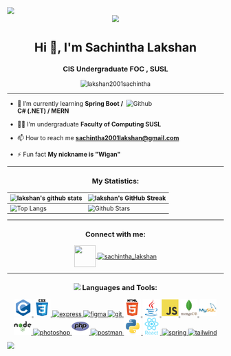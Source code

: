 <img src="https://user-images.githubusercontent.com/73097560/115834477-dbab4500-a447-11eb-908a-139a6edaec5c.gif">


<div align = "center"><img src = "https://github.com/7oSkaaa/7oSkaaa/blob/main/Images/about_me.gif?raw=true" width = 100px></div>

<h1 align="center">Hi 👋, I'm Sachintha Lakshan</h1>
<h3 align="center">CIS Undergraduate FOC , SUSL</h3>

<p align="center"> <img src="https://komarev.com/ghpvc/?username=lakshan2001sachintha&label=Profile%20views&color=0e75b6&style=flat" alt="lakshan2001sachintha" /> </p>

---


<img width="45%" align="right" alt="Github" src="https://raw.githubusercontent.com/onimur/.github/master/.resources/git-header.svg" />

- 🌱 I’m currently learning **Spring Boot / C# (.NET) / MERN**

- 👨‍🎓 I’m undergraduate **Faculty of Computing SUSL**

- 📫 How to reach me **sachintha2001lakshan@gmail.com**

- ⚡ Fun fact **My nickname is "Wigan"**


---

<h3 align="center">My Statistics:</h3>

| ![lakshan's github stats](https://github-readme-stats.vercel.app/api?username=lakshan2001sachintha&show_icons=true&theme=tokyonight) | ![lakshan's GitHub Streak](https://github-readme-streak-stats.herokuapp.com/?user=lakshan2001sachintha&theme=tokyonight) |
| --- | --- |
| ![Top Langs](https://github-readme-stats.vercel.app/api/top-langs/?username=lakshan2001sachintha&theme=tokyonight) | ![Github Stars](https://github-readme-stats.vercel.app/api?username=lakshan2001sachintha&show_icons=true&locale=en&count_private=true&hide_rank=true&custom_title=My%20GitHub%20Stats&disable_animations=true&theme=tokyonight)   |


---


<h3 align="center">Connect with me:</h3>
<p align="center">
<a href="https://www.linkedin.com/in/sachintha-lakshan-ba293a2b4/">
   <img align="center" src="https://github.com/Scar1109/skill-icons/blob/Scar1109/icons/LinkedIn.svg"  height="50" width="50" />
</a>
<a href="https://www.hackerrank.com/sachintha_lakshan" target="blank"><img align="center" src="https://raw.githubusercontent.com/rahuldkjain/github-profile-readme-generator/master/src/images/icons/Social/hackerrank.svg" alt="sachintha_lakshan" height="30" width="40" /></a>
</p>

---

<h3 align="center"><img src="https://media2.giphy.com/media/QssGEmpkyEOhBCb7e1/giphy.gif?cid=ecf05e47a0n3gi1bfqntqmob8g9aid1oyj2wr3ds3mg700bl&rid=giphy.gif" width ="27"> <b>Languages and Tools:</b> </h3>
<p align="left"> <a href="https://www.cprogramming.com/" target="_blank" rel="noreferrer"> 
<div align = "center">  
  <img src="https://raw.githubusercontent.com/devicons/devicon/master/icons/c/c-original.svg" alt="c" width="40" height="40"/> </a> <a href="https://www.w3schools.com/css/" target="_blank" rel="noreferrer"> 
  <img src="https://raw.githubusercontent.com/devicons/devicon/master/icons/css3/css3-original-wordmark.svg" alt="css3" width="40" height="40"/> </a> <a href="https://expressjs.com" target="_blank" rel="noreferrer"> 
  <img src="https://github.com/Scar1109/skill-icons/blob/Scar1109/icons/ExpressJS-Light.svg" alt="express" width="40" height="40"/> </a> <a href="https://www.figma.com/" target="_blank" rel="noreferrer"> 
  <img src="https://www.vectorlogo.zone/logos/figma/figma-icon.svg" alt="figma" width="40" height="40"/> </a> <a href="https://git-scm.com/" target="_blank" rel="noreferrer"> 
  <img src="https://www.vectorlogo.zone/logos/git-scm/git-scm-icon.svg" alt="git" width="40" height="40"/> </a> <a href="https://www.w3.org/html/" target="_blank" rel="noreferrer"> 
  <img src="https://raw.githubusercontent.com/devicons/devicon/master/icons/html5/html5-original-wordmark.svg" alt="html5" width="40" height="40"/> </a> <a href="https://www.java.com" target="_blank" rel="noreferrer"> 
  <img src="https://raw.githubusercontent.com/devicons/devicon/master/icons/java/java-original.svg" alt="java" width="40" height="40"/> </a> <a href="https://developer.mozilla.org/en-US/docs/Web/JavaScript" target="_blank" rel="noreferrer"> 
  <img src="https://raw.githubusercontent.com/devicons/devicon/master/icons/javascript/javascript-original.svg" alt="javascript" width="40" height="40"/> </a> <a href="https://www.mongodb.com/" target="_blank" rel="noreferrer"> 
  <img src="https://raw.githubusercontent.com/devicons/devicon/master/icons/mongodb/mongodb-original-wordmark.svg" alt="mongodb" width="40" height="40"/> </a> <a href="https://www.mysql.com/" target="_blank" rel="noreferrer"> 
  <img src="https://raw.githubusercontent.com/devicons/devicon/master/icons/mysql/mysql-original-wordmark.svg" alt="mysql" width="40" height="40"/> </a> <a href="https://nodejs.org" target="_blank" rel="noreferrer"> 
  <img src="https://raw.githubusercontent.com/devicons/devicon/master/icons/nodejs/nodejs-original-wordmark.svg" alt="nodejs" width="40" height="40"/> </a> <a href="https://www.photoshop.com/en" target="_blank" rel="noreferrer"> 
  <img src="https://github.com/Scar1109/skill-icons/blob/Scar1109/icons/Photoshop.svg" alt="photoshop" width="40" height="40"/> </a> <a href="https://www.php.net" target="_blank" rel="noreferrer"> 
  <img src="https://raw.githubusercontent.com/devicons/devicon/master/icons/php/php-original.svg" alt="php" width="40" height="40"/> </a> <a href="https://postman.com" target="_blank" rel="noreferrer"> 
  <img src="https://www.vectorlogo.zone/logos/getpostman/getpostman-icon.svg" alt="postman" width="40" height="40"/> </a> <a href="https://www.python.org" target="_blank" rel="noreferrer"> 
  <img src="https://raw.githubusercontent.com/devicons/devicon/master/icons/python/python-original.svg" alt="python" width="40" height="40"/> </a> <a href="https://reactjs.org/" target="_blank" rel="noreferrer"> 
  <img src="https://raw.githubusercontent.com/devicons/devicon/master/icons/react/react-original-wordmark.svg" alt="react" width="40" height="40"/> </a> <a href="https://spring.io/" target="_blank" rel="noreferrer"> 
  <img src="https://www.vectorlogo.zone/logos/springio/springio-icon.svg" alt="spring" width="40" height="40"/> </a> <a href="https://tailwindcss.com/" target="_blank" rel="noreferrer"> 
  <img src="https://www.vectorlogo.zone/logos/tailwindcss/tailwindcss-icon.svg" alt="tailwind" width="40" height="40"/> </a>
</div>
</p>

<img src="https://user-images.githubusercontent.com/73097560/115834477-dbab4500-a447-11eb-908a-139a6edaec5c.gif">
